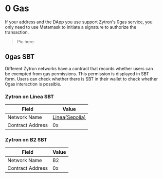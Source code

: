 # 0 Gas

If your address and the DApp you use support Zytron's 0gas service,
you only need to use Metamask to initiate a signature to authorize the transaction.

> Pic here.

## 0gas SBT

Different Zytron networks have a contract that records whether users can be
exempted from gas permissions. This permission is displayed in SBT form.
Users can check whether there is SBT in their wallet to check whether 0gas interaction is possible.

### Zytron on Linea SBT

|  Field   | Value  |
|  ----  | ----  |
| Network Name  | [Linea(Sepolia)](https://chainlist.org/chain/59141) |
| Contract Address | 0x |

### Zytron on B2 SBT

|  Field   | Value  |
|  ----  | ----  |
| Network Name  | B2 |
| Contract Address | 0x |

